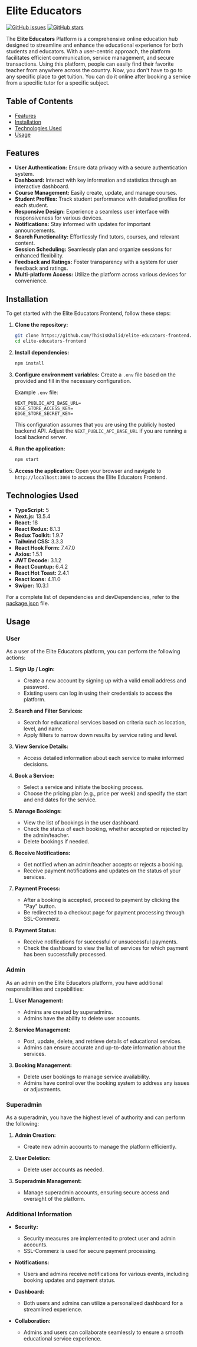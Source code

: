 # Elite Educators

[![GitHub issues](https://img.shields.io/github/issues/ThisIsKhalid/elite-educators-frontend)](https://github.com/ThisIsKhalid/elite-educators-frontend/issues)
[![GitHub stars](https://img.shields.io/github/stars/ThisIsKhalid/elite-educators-frontend)](https://github.com/ThisIsKhalid/elite-educators-frontend/stargazers)

The **Elite Educators** Platform is a comprehensive online education hub designed to streamline and enhance the educational experience for both students and educators. With a user-centric approach, the platform facilitates efficient communication, service management, and secure transactions. Using this platform, people can easily find their favorite teacher from anywhere across the country. Now, you don't have to go to any specific place to get tuition. You can do it online after booking a service from a specific tutor for a specific subject.

## Table of Contents

- [Features](#features)
- [Installation](#installation)
- [Technologies Used](#technologies-used)
- [Usage](#usage)

## Features

- **User Authentication:** Ensure data privacy with a secure authentication system.
- **Dashboard:** Interact with key information and statistics through an interactive dashboard.
- **Course Management:** Easily create, update, and manage courses.
- **Student Profiles:** Track student performance with detailed profiles for each student.
- **Responsive Design:** Experience a seamless user interface with responsiveness for various devices.
- **Notifications:** Stay informed with updates for important announcements.
- **Search Functionality:** Effortlessly find tutors, courses, and relevant content.
- **Session Scheduling:** Seamlessly plan and organize sessions for enhanced flexibility.
- **Feedback and Ratings:** Foster transparency with a system for user feedback and ratings.
- **Multi-platform Access:** Utilize the platform across various devices for convenience.

## Installation

To get started with the Elite Educators Frontend, follow these steps:

1. **Clone the repository:**
   ```bash
   git clone https://github.com/ThisIsKhalid/elite-educators-frontend.git
   cd elite-educators-frontend
   ```

2. **Install dependencies:**
   ```bash
   npm install
   ```

3. **Configure environment variables:**
   Create a `.env` file based on the provided and fill in the necessary configuration.

   Example `.env` file:

   ```env
   NEXT_PUBLIC_API_BASE_URL=
   EDGE_STORE_ACCESS_KEY=
   EDGE_STORE_SECRET_KEY=
   ```
   This configuration assumes that you are using the publicly hosted backend API. Adjust the `NEXT_PUBLIC_API_BASE_URL` if you are running a local backend server.

4. **Run the application:**
   ```bash
   npm start
   ```

5. **Access the application:**
   Open your browser and navigate to `http://localhost:3000` to access the Elite Educators Frontend.

## Technologies Used

- **TypeScript:** 5
- **Next.js:** 13.5.4
- **React:** 18
- **React Redux:** 8.1.3
- **Redux Toolkit:** 1.9.7
- **Tailwind CSS:** 3.3.3
- **React Hook Form:** 7.47.0
- **Axios:** 1.5.1
- **JWT Decode:** 3.1.2
- **React Countup:** 6.4.2
- **React Hot Toast:** 2.4.1
- **React Icons:** 4.11.0
- **Swiper:** 10.3.1


For a complete list of dependencies and devDependencies, refer to the [package.json](package.json) file.

## Usage

### User

As a user of the Elite Educators platform, you can perform the following actions:

1. **Sign Up / Login:**
   - Create a new account by signing up with a valid email address and password.
   - Existing users can log in using their credentials to access the platform.

2. **Search and Filter Services:**
   - Search for educational services based on criteria such as location, level, and name.
   - Apply filters to narrow down results by service rating and level.

3. **View Service Details:**
   - Access detailed information about each service to make informed decisions.

4. **Book a Service:**
   - Select a service and initiate the booking process.
   - Choose the pricing plan (e.g., price per week) and specify the start and end dates for the service.

5. **Manage Bookings:**
   - View the list of bookings in the user dashboard.
   - Check the status of each booking, whether accepted or rejected by the admin/teacher.
   - Delete bookings if needed.

6. **Receive Notifications:**
   - Get notified when an admin/teacher accepts or rejects a booking.
   - Receive payment notifications and updates on the status of your services.

7. **Payment Process:**
   - After a booking is accepted, proceed to payment by clicking the "Pay" button.
   - Be redirected to a checkout page for payment processing through SSL-Commerz.

8. **Payment Status:**
   - Receive notifications for successful or unsuccessful payments.
   - Check the dashboard to view the list of services for which payment has been successfully processed.

### Admin

As an admin on the Elite Educators platform, you have additional responsibilities and capabilities:

1. **User Management:**
   - Admins are created by superadmins.
   - Admins have the ability to delete user accounts.

2. **Service Management:**
   - Post, update, delete, and retrieve details of educational services.
   - Admins can ensure accurate and up-to-date information about the services.

3. **Booking Management:**
   - Delete user bookings to manage service availability.
   - Admins have control over the booking system to address any issues or adjustments.

### Superadmin

As a superadmin, you have the highest level of authority and can perform the following:

1. **Admin Creation:**
   - Create new admin accounts to manage the platform efficiently.

2. **User Deletion:**
   - Delete user accounts as needed.

3. **Superadmin Management:**
   - Manage superadmin accounts, ensuring secure access and oversight of the platform.

### Additional Information

- **Security:**
  - Security measures are implemented to protect user and admin accounts.
  - SSL-Commerz is used for secure payment processing.

- **Notifications:**
  - Users and admins receive notifications for various events, including booking updates and payment status.

- **Dashboard:**
  - Both users and admins can utilize a personalized dashboard for a streamlined experience.

- **Collaboration:**
  - Admins and users can collaborate seamlessly to ensure a smooth educational service experience.

